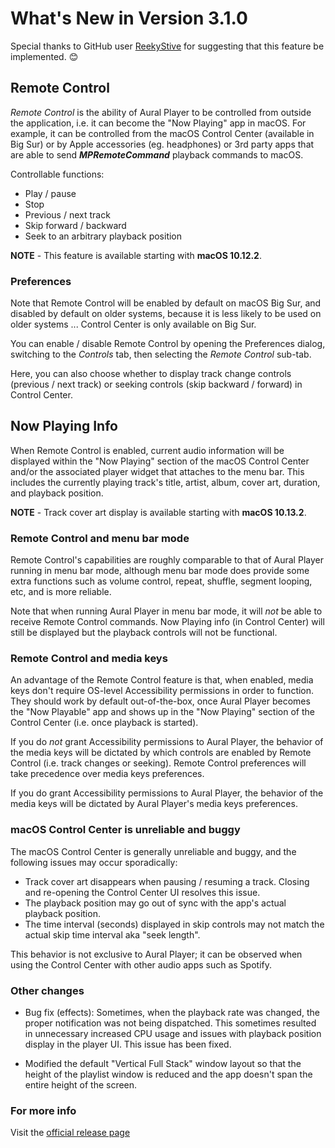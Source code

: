 #  What's New in Version 3.1.0

Special thanks to GitHub user [ReekyStive](https://github.com/ReekyStive) for suggesting that this feature be implemented. 😊

## Remote Control

*Remote Control* is the ability of Aural Player to be controlled from outside the application, i.e. it can become the "Now Playing" app in macOS. For example, it can be controlled from the macOS Control Center (available in Big Sur) or by Apple accessories (eg. headphones) or 3rd party apps that are able to send ***MPRemoteCommand*** playback commands to macOS.

Controllable functions: 

 * Play / pause
 * Stop
 * Previous / next track
 * Skip forward / backward
 * Seek to an arbitrary playback position
 
 **NOTE** - This feature is available starting with **macOS 10.12.2**.
 
 ### Preferences
 
 Note that Remote Control will be enabled by default on macOS Big Sur, and disabled by default on older systems, because it is less likely to be used on older systems ... Control Center is only available on Big Sur.
 
 You can enable / disable Remote Control by opening the Preferences dialog, switching to the *Controls* tab, then selecting the *Remote Control* sub-tab.
 
 Here, you can also choose whether to display track change controls (previous / next track) or seeking controls (skip backward / forward) in Control Center.
 
 ## Now Playing Info

 When Remote Control is enabled, current audio information will be displayed within the "Now Playing" section of the macOS Control Center and/or the associated player widget that attaches to the menu bar. This includes the currently playing track's title, artist, album, cover art, duration, and playback position.
 
 **NOTE** - Track cover art display is available starting with **macOS 10.13.2**.
 
 ### Remote Control and menu bar mode
 
 Remote Control's capabilities are roughly comparable to that of Aural Player running in menu bar mode, although menu bar mode does provide some extra functions such as volume control, repeat, shuffle, segment looping, etc, and is more reliable.
 
 Note that when running Aural Player in menu bar mode, it will *not* be able to receive Remote Control commands. Now Playing info (in Control Center) will still be displayed but the playback controls will not be functional.
 
### Remote Control and media keys

An advantage of the Remote Control feature is that, when enabled, media keys don't require OS-level Accessibility permissions in order to function. They should work by default out-of-the-box, once Aural Player becomes the "Now Playable" app and shows up in the "Now Playing" section of the Control Center (i.e. once playback is started).

If you do *not* grant Accessibility permissions to Aural Player, the behavior of the media keys will be dictated by which controls are enabled by Remote Control (i.e. track changes or seeking). Remote Control preferences will take precedence over media keys preferences.

If you do grant Accessibility permissions to Aural Player, the behavior of the media keys will be dictated by Aural Player's media keys preferences.

### macOS Control Center is unreliable and buggy

The macOS Control Center is generally unreliable and buggy, and the following issues may occur sporadically:

* Track cover art disappears when pausing / resuming a track. Closing and re-opening the Control Center UI resolves this issue.
* The playback position may go out of sync with the app's actual playback position. 
* The time interval (seconds) displayed in skip controls may not match the actual skip time interval aka "seek length".

This behavior is not exclusive to Aural Player; it can be observed when using the Control Center with other audio apps such as Spotify.

### Other changes

 * Bug fix (effects): Sometimes, when the playback rate was changed, the proper notification was not being dispatched. This sometimes resulted in unnecessary increased CPU usage and issues with playback position display in the player UI. This issue has been fixed.
 
* Modified the default "Vertical Full Stack" window layout so that the height of the playlist window is reduced and the app doesn't span the entire height of the screen. 

### **For more info**
Visit the [official release page](https://github.com/maculateConception/aural-player/releases/tag/3.1.0)
